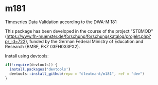 # m181
Timeseries Data Validation according to the DWA-M 181
    
This package has been developed in the course of the project "STBMOD" (https://www.fh-muenster.de/forschung/forschungskatalog/projekt.php?pr_id=722), 
funded by the German Federal Ministry of Education and Research (BMBF, FKZ 03FH033PX2).

Install using devtools:

``` r
if(!require(devtools)) {
  install.packages('devtools')
  devtools::install_github(repo = "dleutnant/m181", ref = "dev")
}
```
